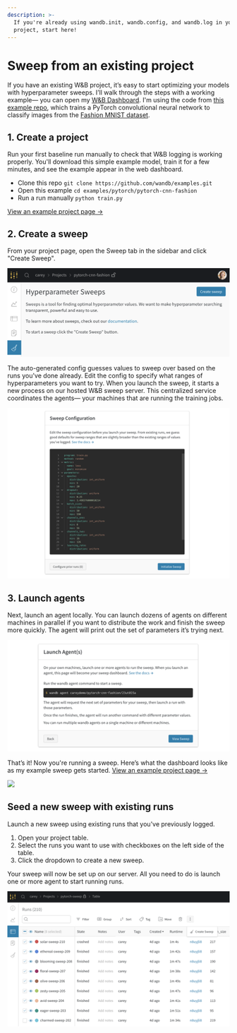 ```yaml
---
description: >-
  If you're already using wandb.init, wandb.config, and wandb.log in your
  project, start here!
---
```


# Sweep from an existing project

If you have an existing W&B project, it’s easy to start optimizing your models with hyperparameter sweeps. I’ll walk through the steps with a working example— you can open my [W&B Dashboard](https://app.wandb.ai/carey/pytorch-cnn-fashion). I'm using the code from [this example repo](https://github.com/wandb/examples/tree/master/examples/pytorch/pytorch-cnn-fashion), which trains a PyTorch convolutional neural network to classify images from the [Fashion MNIST dataset](https://github.com/zalandoresearch/fashion-mnist).

## 1. Create a project

Run your first baseline run manually to check that W&B logging is working properly. You'll download this simple example model, train it for a few minutes, and see the example appear in the web dashboard.

* Clone this repo `git clone https://github.com/wandb/examples.git`
* Open this example `cd examples/pytorch/pytorch-cnn-fashion`
* Run a run manually `python train.py`

[View an example project page →](https://app.wandb.ai/carey/pytorch-cnn-fashion)

## 2. Create a sweep

From your project page, open the Sweep tab in the sidebar and click "Create Sweep".

![](../.gitbook/assets/sweep1.png)

The auto-generated config guesses values to sweep over based on the runs you've done already. Edit the config to specify what ranges of hyperparameters you want to try. When you launch the sweep, it starts a new process on our hosted W&B sweep server. This centralized service coordinates the agents— your machines that are running the training jobs.

![](../.gitbook/assets/sweep2.png)

## 3. Launch agents

Next, launch an agent locally. You can launch dozens of agents on different machines in parallel if you want to distribute the work and finish the sweep more quickly. The agent will print out the set of parameters it’s trying next.

![](../.gitbook/assets/sweep3.png)

That’s it! Now you're running a sweep. Here’s what the dashboard looks like as my example sweep gets started. [View an example project page →](https://app.wandb.ai/carey/pytorch-cnn-fashion)

![](https://paper-attachments.dropbox.com/s_5D8914551A6C0AABCD5718091305DD3B64FFBA192205DD7B3C90EC93F4002090_1579066494222_image.png)

## Seed a new sweep with existing runs

Launch a new sweep using existing runs that you've previously logged.

1. Open your project table.
2. Select the runs you want to use with checkboxes on the left side of the table.
3. Click the dropdown to create a new sweep.

Your sweep will now be set up on our server. All you need to do is launch one or more agent to start running runs.

![](../.gitbook/assets/create-sweep-from-table%20%281%29.png)

